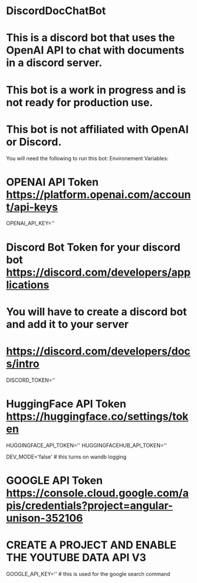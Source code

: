 # DiscordDocChatBot
# This is a discord bot that uses the OpenAI API to chat with documents in a discord server.
# This bot is a work in progress and is not ready for production use.
# This bot is not affiliated with OpenAI or Discord.
You will need the following to run this bot: 
Environement Variables:
# OPENAI API  Token https://platform.openai.com/account/api-keys
OPENAI_API_KEY=''
# Discord Bot Token for your discord bot https://discord.com/developers/applications
# You will have to create a discord bot and add it to your server
# https://discord.com/developers/docs/intro
DISCORD_TOKEN='' 
# HuggingFace API Token https://huggingface.co/settings/token
HUGGINGFACE_API_TOKEN=''
HUGGINGFACEHUB_API_TOKEN=''

DEV_MODE='false' # this turns on wandb logging

# GOOGLE API Token https://console.cloud.google.com/apis/credentials?project=angular-unison-352106
# CREATE A PROJECT AND ENABLE THE YOUTUBE DATA API V3
GOOGLE_API_KEY='' # this is used for the google search command 
